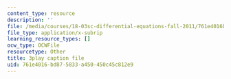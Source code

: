 ```yaml
---
content_type: resource
description: ''
file: /media/courses/18-03sc-differential-equations-fall-2011/761e4016bd875833a450450c45c812e9_X5-ucBtneVM.vtt
file_type: application/x-subrip
learning_resource_types: []
ocw_type: OCWFile
resourcetype: Other
title: 3play caption file
uid: 761e4016-bd87-5833-a450-450c45c812e9
---
```

